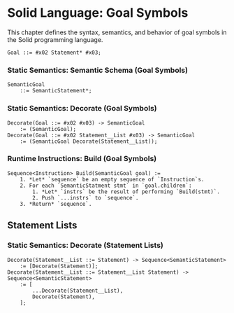 # Solid Language: Goal Symbols
This chapter defines the syntax, semantics, and behavior of goal symbols in the Solid programming language.

```w3c
Goal ::= #x02 Statement* #x03;
```


### Static Semantics: Semantic Schema (Goal Symbols)
```w3c
SemanticGoal
	::= SemanticStatement*;
```


### Static Semantics: Decorate (Goal Symbols)
```w3c
Decorate(Goal ::= #x02 #x03) -> SemanticGoal
	:= (SemanticGoal);
Decorate(Goal ::= #x02 Statement__List #x03) -> SemanticGoal
	:= (SemanticGoal Decorate(Statement__List));
```


### Runtime Instructions: Build (Goal Symbols)
```w3c
Sequence<Instruction> Build(SemanticGoal goal) :=
	1. *Let* `sequence` be an empty sequence of `Instruction`s.
	2. For each `SemanticStatment stmt` in `goal.children`:
		1. *Let* `instrs` be the result of performing `Build(stmt)`.
		2. Push `...instrs` to `sequence`.
	3. *Return* `sequence`.
```



## Statement Lists


### Static Semantics: Decorate (Statement Lists)
```w3c
Decorate(Statement__List ::= Statement) -> Sequence<SemanticStatement>
	:= [Decorate(Statement)];
Decorate(Statement__List ::= Statement__List Statement) -> Sequence<SemanticStatement>
	:= [
		...Decorate(Statement__List),
		Decorate(Statement),
	];
```
